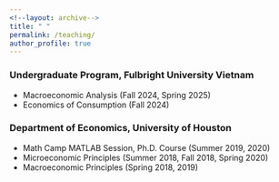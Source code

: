 ```yaml
---
<!--layout: archive-->
title: " "
permalink: /teaching/
author_profile: true
---
```


### Undergraduate Program, Fulbright University Vietnam

<!--

* Dynamic Macroeconomics (Spring 2025)
* Independent Study (Spring 2025)
    - Advanced Macroeconomics (Spring 2025)

-->

* Macroeconomic Analysis (Fall 2024, Spring 2025)
* Economics of Consumption (Fall 2024)

### Department of Economics, University of Houston

<!--

* Intermediate Macroeconomics (TA: Spring 2021)
* Econometrics II, Ph.D. Course (TA: Fall 2017, 2019, 2020)

-->

* Math Camp MATLAB Session, Ph.D. Course (Summer 2019, 2020)
* Microeconomic Principles (Summer 2018, Fall 2018, Spring 2020)
* Macroeconomic Principles (Spring 2018, 2019)

<!--

* Macroeconomic Principles (Instructor: Spring 2018, 2019); TA: Fall 2015, Spring 2016)
* Econometrics I, Ph.D. Course (TA: Spring 2017)
* Money and Banking (TA: Fall 2015, Spring 2016)

-->

<!--

### Department of Economics, Brandeis University

* Econometrics (TA: Spring 2015)
* Introduction to the Economics of Development (TA: Fall 2014)

-->
